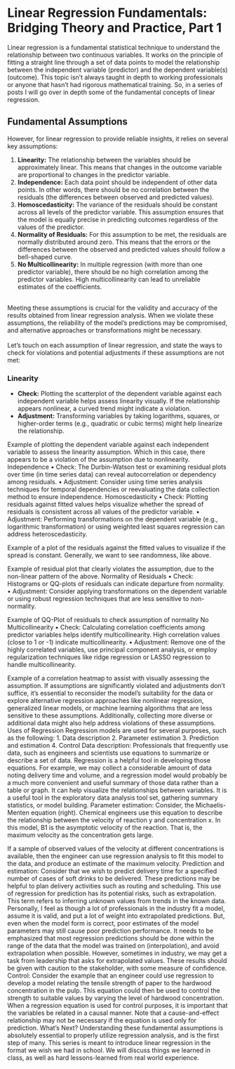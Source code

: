 # Linear Regression Fundamentals: Bridging Theory and Practice, Part 1

Linear regression is a fundamental statistical technique to understand the relationship between two continuous variables. It works on the principle of fitting a straight line through a set of data points to model the relationship between the independent variable (predictor) and the dependent variable(s) (outcome).
This topic isn’t always taught in depth to working professionals or anyone that hasn’t had rigorous mathematical training. So, in a series of posts I will go over in depth some of the fundamental concepts of linear regression.
## Fundamental Assumptions
However, for linear regression to provide reliable insights, it relies on several key assumptions:
1. **Linearity:** The relationship between the variables should be approximately linear. This means that changes in the outcome variable are proportional to changes in the predictor variable.
2. **Independence:** Each data point should be independent of other data points. In other words, there should be no correlation between the residuals (the differences between observed and predicted values).
3. **Homoscedasticity:** The variance of the residuals should be constant across all levels of the predictor variable. This assumption ensures that the model is equally precise in predicting outcomes regardless of the values of the predictor.
4. **Normality of Residuals:** For this assumption to be met, the residuals are normally distributed around zero. This means that the errors or the differences between the observed and predicted values should follow a bell-shaped curve.
5. **No Multicollinearity:** In multiple regression (with more than one predictor variable), there should be no high correlation among the predictor variables. High multicollinearity can lead to unreliable estimates of the coefficients.<br>
<br>
Meeting these assumptions is crucial for the validity and accuracy of the results obtained from linear regression analysis. When we violate these assumptions, the reliability of the model’s predictions may be compromised, and alternative approaches or transformations might be necessary.<br>
<br>
Let’s touch on each assumption of linear regression, and state the ways to check for violations and potential adjustments if these assumptions are not met:<br>

### Linearity
* **Check:** Plotting the scatterplot of the dependent variable against each independent variable helps assess linearity visually. If the relationship appears nonlinear, a curved trend might indicate a violation.
* **Adjustment:** Transforming variables by taking logarithms, squares, or higher-order terms (e.g., quadratic or cubic terms) might help linearize the relationship.

Example of plotting the dependent variable against each independent variable to assess the linearity assumption. Which in this case, there appears to be a violation of the assumption due to nonlinearity.
Independence
	• Check: The Durbin-Watson test or examining residual plots over time (in time series data) can reveal autocorrelation or dependency among residuals.
	• Adjustment: Consider using time series analysis techniques for temporal dependencies or reevaluating the data collection method to ensure independence.
Homoscedasticity
	• Check: Plotting residuals against fitted values helps visualize whether the spread of residuals is consistent across all values of the predictor variable.
	• Adjustment: Performing transformations on the dependent variable (e.g., logarithmic transformation) or using weighted least squares regression can address heteroscedasticity.

Example of a plot of the residuals against the fitted values to visualize if the spread is constant. Generally, we want to see randomness, like above.

Example of residual plot that clearly violates the assumption, due to the non-linear pattern of the above.
Normality of Residuals
	• Check: Histograms or QQ-plots of residuals can indicate departure from normality.
	• Adjustment: Consider applying transformations on the dependent variable or using robust regression techniques that are less sensitive to non-normality.

Example of QQ-Plot of residuals to check assumption of normality
No Multicollinearity
	• Check: Calculating correlation coefficients among predictor variables helps identify multicollinearity. High correlation values (close to 1 or -1) indicate multicollinearity.
	• Adjustment: Remove one of the highly correlated variables, use principal component analysis, or employ regularization techniques like ridge regression or LASSO regression to handle multicollinearity.

Example of a correlation heatmap to assist with visually assessing the assumption.
If assumptions are significantly violated and adjustments don’t suffice, it’s essential to reconsider the model’s suitability for the data or explore alternative regression approaches like nonlinear regression, generalized linear models, or machine learning algorithms that are less sensitive to these assumptions. Additionally, collecting more diverse or additional data might also help address violations of these assumptions.
Uses of Regression
Regression models are used for several purposes, such as the following:
	1. Data description
	2. Parameter estimation
	3. Prediction and estimation
	4. Control
Data description: Professionals that frequently use data, such as engineers and scientists use equations to summarize or describe a set of data. Regression is a helpful tool in developing those equations. For example, we may collect a considerable amount of data noting delivery time and volume, and a regression model would probably be a much more convenient and useful summary of those data rather than a table or graph. It can help visualize the relationships between variables. It is a useful tool in the exploratory data analysis tool set, gathering summary statistics, or model building.
Parameter estimation: Consider, the Michaelis-Menten equation (right). Chemical engineers use this equation to describe the relationship between the velocity of reaction y and concentration x. In this model, B1 is the asymptotic velocity of the reaction. That is, the maximum velocity as the concentration gets large.

If a sample of observed values of the velocity at different concentrations is available, then the engineer can use regression analysis to fit this model to the data, and produce an estimate of the maximum velocity.
Prediction and estimation: Consider that we wish to predict delivery time for a specified number of cases of soft drinks to be delivered. These predictions may be helpful to plan delivery activities such as routing and scheduling. This use of regression for prediction has its potential risks, such as extrapolation. This term refers to inferring unknown values from trends in the known data.
Personally, I feel as though a lot of professionals in the industry fit a model, assume it is valid, and put a lot of weight into extrapolated predictions. But, even when the model form is correct, poor estimates of the model parameters may still cause poor prediction performance. It needs to be emphasized that most regression predictions should be done within the range of the data that the model was trained on (interpolation), and avoid extrapolation when possible. However, sometimes in industry, we may get a task from leadership that asks for extrapolated values. These results should be given with caution to the stakeholder, with some measure of confidence.
Control: Consider the example that an engineer could use regression to develop a model relating the tensile strength of paper to the hardwood concentration in the pulp. This equation could then be used to control the strength to suitable values by varying the level of hardwood concentration. When a regression equation is used for control purposes, it is important that the variables be related in a causal manner. Note that a cause-and-effect relationship may not be necessary if the equation is used only for prediction.
What’s Next?
Understanding these fundamental assumptions is absolutely essential to properly utilize regression analysis, and is the first step of many. This series is meant to introduce linear regression in the format we wish we had in school. We will discuss things we learned in class, as well as hard lessons-learned from real world experience.
